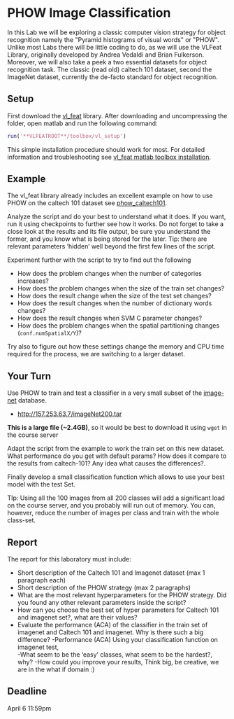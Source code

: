 
# PHOW Image Classification

In this Lab we will be exploring a classic computer vision strategy for object recognition namely the "Pyramid histograms of visual words" or "PHOW". Unlike most Labs there will be little coding to do, as we will use the VLFeat Library, originally developed by Andrea Vedaldi and Brian Fulkerson. Moreover, we will also take a peek a two essential datasets for object recognition task.  The classic (read old) caltech 101 dataset, second the ImageNet dataset, currently the de-facto standard for object recognition.

## Setup

First download the [vl_feat](http://www.vlfeat.org/index.html) library. After downloading and uncompressing the folder, open matlab and run the following command:

```matlab
run('**VLFEATROOT**/toolbox/vl_setup')
```

This simple installation procedure should work for most. For detailed information and troubleshooting see [vl_feat matlab toolbox installation](http://www.vlfeat.org/install-matlab.html).

## Example

The vl_feat library already includes an excellent example on how to use PHOW on the caltech 101 dataset see [phow_caltech101](http://www.vlfeat.org/applications/caltech-101-code.html).

Analyze the script and do your best to understand what it does. If you want, run it using checkpoints to further see how it works. Do not forget to take a close look at the results and its file output, be sure you understand the former, and you know what is being stored for the later. Tip: there are relevant parameters ‘hidden’  well beyond the first few lines of the script.

Experiment further with the script to try to find out the following

- How does the problem changes when the number of categories increases?
- How does the problem changes when the size of the train set changes?
- How does the result change when the size of the test  set changes?
- How does the result changes when the number of dictionary words changes?
- How does the result changes when SVM C  parameter changes?
- How does the problem changes when the spatial partitioning changes (``conf.numSpatialX/Y``)?

Try also to figure out how these settings change the memory and CPU time required for the process, we are switching to a larger dataset.

## Your Turn

Use PHOW to train and test a classifier in a very small subset of the [image-net](http://www.image-net.org) database.

- http://157.253.63.7/imageNet200.tar

**This is a large file (~2.4GB)**, so it would be best to download it using ``wget`` in the course server

Adapt the script from the example to work the train set on this new dataset. What performance do you get with default params? How does it compare to the results from caltech-101? Any idea what causes the differences?.

Finally develop a small classification function which allows to use your best model with the test Set.

TIp: Using all the 100 images from all 200 classes will add a significant load on the course server, and you probably will run out of memory. You can, however, reduce the number of images per class and train with the whole class-set.


## Report

The report for this laboratory must include:

- Short description of the Caltech 101 and Imagenet dataset (max 1 paragraph each)
- Short description of the  PHOW strategy (max 2 paragraphs)
-  What are the most relevant hyperparameters for the PHOW strategy.  Did you found any other relevant parameters inside the script?
- How can you choose the best set of hyper parameters for Caltech 101 and imagenet set?, what are their values?
- Evaluate the performance (ACA) of the classifier in the train set of imagenet and Caltech 101 and imagenet. Why is there such a big difference?
-Performance (ACA) Using your classification function on imagenet test,  
-What seem to be the ‘easy’ classes, what seem to be the hardest?, why?
-How could  you improve  your results,  Think big, be creative, we are in the what if domain :)

## Deadline
April 6 11:59pm




